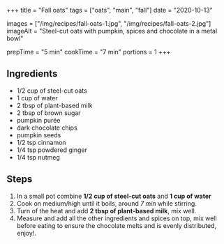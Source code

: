 +++
title = "Fall oats"
tags = ["oats", "main", "fall"]
date = "2020-10-13"

images = ["/img/recipes/fall-oats-1.jpg", "/img/recipes/fall-oats-2.jpg"]
imageAlt = "Steel-cut oats with pumpkin, spices and chocolate in a metal bowl"

prepTime = "5 min"
cookTime = "7 min"
portions = 1
+++

<div class="recipe-content">
<div class="ingredients">

## Ingredients  

- 1/2 cup of steel-cut oats
- 1 cup of water
- 2 tbsp of plant-based milk
- 2 tbsp of brown sugar
- pumpkin purée
- dark chocolate chips
- pumpkin seeds
- 1/2 tsp cinnamon
- 1/4 tsp powdered ginger
- 1/4 tsp nutmeg

</div>
<div class="steps">

## Steps

1. In a small pot combine **1/2 cup of steel-cut oats** and **1 cup of water**
2. Cook on medium/high until it boils, around *7 min* while stirring.
3. Turn of the heat and add **2 tbsp of plant-based milk**, mix well.
4. Measure and add all the other ingredients and spices on top, mix well before eating to ensure the chocolate melts and is evenly distributed, enjoy!.

</div>
</div>

